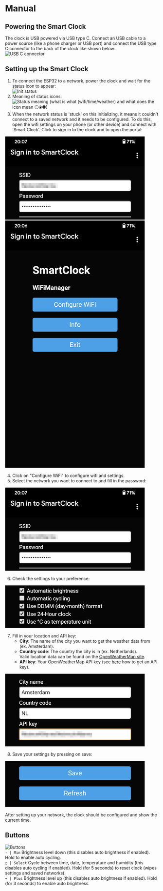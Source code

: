 # Manual

## Powering the Smart Clock   
The clock is USB powered via USB type C. Connect an USB cable to a power source (like a phone charger or USB port) and connect the USB type C connector to the back of the clock like shown below.   
![USB C connector]()   

## Setting up the Smart Clock   
1. To connect the ESP32 to a network, power the clock and wait for the status icon to appear:   
![Init status]()   
2. Meaning of status icons:   
![Status meaning]()   (what is what (wifi/time/weather) and what does the icon mean ⚪⦿●)   
3. When the network status is 'stuck' on this initializing, it means it couldn't connect to a saved network and it needs to be configured. To do this, open the wifi settings on your phone (or other device) and connect with 'Smart Clock'. Click to sign in to the clock and to open the portal:   
   
![Portal login screen](/pictures/portal_wifilist.png?raw=true "Portal login screen") ![Portal config screen](/pictures/portal_start.png?raw=true "Portal config screen")   
   
4. Click on "Configure WiFi" to configure wifi and settings.   
5. Select the network you want to connect to and fill in the password:   
   
![Portal wifi](/pictures/portal_wifilist.png?raw=true "Portal wifi")   
   
6. Check the settings to your preference:   
   
![Portal setup](/pictures/portal_settings.png?raw=true "Portal setup")   
   
7. Fill in your location and API key:   
    - **City**: The name of the city you want to get the weather data from (ex. Amsterdam). 
    - **Country code**: The country the city is in (ex. Netherlands).   
Valid location data can be found on the [OpenWeatherMap site](https://openweathermap.org/).
    - **API key**: Your OpenWeatherMap API key (see [here](https://openweathermap.org/appid) how to get an API key).   
    
![Portal weather settings](/pictures/portal_weather.png?raw=true "Portal weather settings")   
   
8. Save your settings by pressing on save:   
   
![Portal save](/pictures/portal_save.png?raw=true "Portal save")   
   
After setting up your network, the clock should be configured and show the current time.   
   
## Buttons   
![Buttons]()   
`- | Min` Brightness level down (this disables auto brightness if enabled). Hold to enable auto cycling.   
`○ | Select` Cycle between time, date, temperature and humidity (this disables auto cycling if enabled). Hold (for 5 seconds) to reset clock (wipes settings and saved networks).   
`+ | Plus`  Brightness level up (this disables auto brightness if enabled). Hold (for 3 seconds) to enable auto brightness.   
